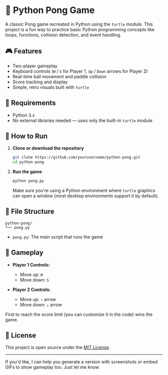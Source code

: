 
# 🏓 Python Pong Game

A classic Pong game recreated in Python using the `turtle` module. This project is a fun way to practice basic Python programming concepts like loops, functions, collision detection, and event handling.

## 🎮 Features

* Two-player gameplay
* Keyboard controls (`W` / `S` for Player 1, `Up` / `Down` arrows for Player 2)
* Real-time ball movement and paddle collision
* Score tracking and display
* Simple, retro visuals built with `turtle`

## 🐍 Requirements

* Python 3.x
* No external libraries needed — uses only the built-in `turtle` module

## 🚀 How to Run

1. **Clone or download the repository**

   ```bash
   git clone https://github.com/yourusername/python-pong.git
   cd python-pong
   ```

2. **Run the game**

   ```bash
   python pong.py
   ```

   Make sure you're using a Python environment where `turtle` graphics can open a window (most desktop environments support it by default).

## 🧱 File Structure

```
python-pong/
└── pong.py
```

* `pong.py`: The main script that runs the game

## 🎯 Gameplay

* **Player 1 Controls:**

  * Move up: `W`
  * Move down: `S`

* **Player 2 Controls:**

  * Move up: `↑` arrow
  * Move down: `↓` arrow

First to reach the score limit (you can customize it in the code) wins the game.

## 📄 License

This project is open source under the [MIT License](LICENSE).

---

If you'd like, I can help you generate a version with screenshots or embed GIFs to show gameplay too. Just let me know.

